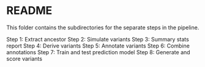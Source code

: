 # README
This folder contains the subdirectories for the separate steps in the pipeline.

Step 1: Extract ancestor
Step 2: Simulate variants
Step 3: Summary stats report
Step 4: Derive variants
Step 5: Annotate variants
Step 6: Combine annotations
Step 7: Train and test prediction model
Step 8: Generate and score variants
